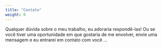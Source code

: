 ```yaml
---
title: "Contato"
weight: 0
---
```


Qualquer dúvida sobre o meu trabalho, eu adoraria respondê-las! Ou se você tiver uma oportunidade em que gostaria de me envolver, envie uma mensagem e eu entrarei em contato com você ...